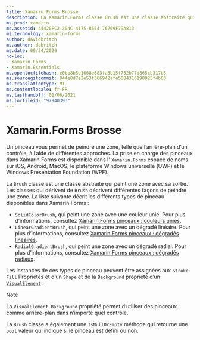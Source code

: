 ```yaml
---
title: Xamarin.Forms Brosse
description: La Xamarin.Forms classe Brush est une classe abstraite qui peint une zone avec sa sortie.
ms.prod: xamarin
ms.assetid: 44420FC2-304C-4175-8654-76769F79A813
ms.technology: xamarin-forms
author: davidbritch
ms.author: dabritch
ms.date: 09/24/2020
no-loc:
- Xamarin.Forms
- Xamarin.Essentials
ms.openlocfilehash: e0bb8b5e1668e683fa8b15f752b77d865cb317b5
ms.sourcegitcommit: 044e8d7e2e53f366942afe5084316198925f4b03
ms.translationtype: MT
ms.contentlocale: fr-FR
ms.lasthandoff: 01/06/2021
ms.locfileid: "97940393"
---
```

# <a name="no-locxamarinforms-brushes"></a>Xamarin.Forms Brosse

Un pinceau vous permet de peindre une zone, telle que l’arrière-plan d’un contrôle, à l’aide de différentes approches. La prise en charge des pinceaux dans Xamarin.Forms est disponible dans l' `Xamarin.Forms` espace de noms sur iOS, Android, MacOS, le plateforme Windows universelle (UWP) et le Windows Presentation Foundation (WPF).

La `Brush` classe est une classe abstraite qui peint une zone avec sa sortie. Les classes qui dérivent de `Brush` décrivent différentes façons de peindre une zone. La liste suivante décrit les différents types de pinceau disponibles dans Xamarin.Forms :

- `SolidColorBrush`, qui peint une zone avec une couleur unie. Pour plus d’informations, consultez [ Xamarin.Forms pinceaux : couleurs unies](solidcolor.md).
- `LinearGradientBrush`, qui peint une zone avec un dégradé linéaire. Pour plus d’informations, consultez [ Xamarin.Forms pinceaux : dégradés linéaires](lineargradient.md).
- `RadialGradientBrush`, qui peint une zone avec un dégradé radial. Pour plus d’informations, consultez [ Xamarin.Forms pinceaux : dégradés radiaux](radialgradient.md).

Les instances de ces types de pinceau peuvent être assignées aux `Stroke` `Fill` Propriétés et d’un `Shape` et de la `Background` propriété d’un [`VisualElement`](xref:Xamarin.Forms.VisualElement) .

> [!NOTE]
> La `VisualElement.Background` propriété permet d’utiliser des pinceaux comme arrière-plan dans n’importe quel contrôle.

La `Brush` classe a également une `IsNullOrEmpty` méthode qui retourne une `bool` valeur qui indique si le pinceau est défini ou non.
